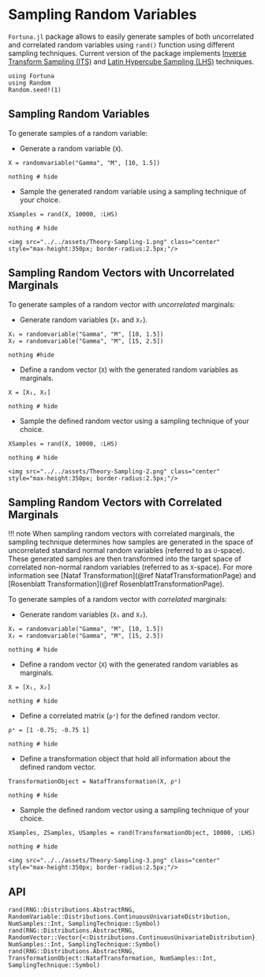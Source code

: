 # Sampling Random Variables

`Fortuna.jl` package allows to easily generate samples of both uncorrelated and correlated random variables using `rand()` function using different sampling techniques. Current version of the package implements [Inverse Transform Sampling (ITS)](https://en.wikipedia.org/wiki/Inverse_transform_sampling) and [Latin Hypercube Sampling (LHS)](https://en.wikipedia.org/wiki/Latin_hypercube_sampling) techniques.

```@setup 1
using Fortuna
using Random
Random.seed!(1)
```

## Sampling Random Variables

To generate samples of a random variable:

- Generate a random variable (`X`).

```@example 1
X = randomvariable("Gamma", "M", [10, 1.5])

nothing # hide
```

- Sample the generated random variable using a sampling technique of your choice.

```@example 1
XSamples = rand(X, 10000, :LHS)

nothing # hide
```

```@raw html
<img src="../../assets/Theory-Sampling-1.png" class="center" style="max-height:350px; border-radius:2.5px;"/>
```

## Sampling Random Vectors with Uncorrelated Marginals

To generate samples of a random vector with *uncorrelated* marginals:

- Generate random variables (`X₁` and `X₂`).

```@example 1
X₁ = randomvariable("Gamma", "M", [10, 1.5])
X₂ = randomvariable("Gamma", "M", [15, 2.5])

nothing #hide
```

- Define a random vector (`X`) with the generated random variables as marginals.

```@example 1
X = [X₁, X₂]

nothing # hide
```

- Sample the defined random vector using a sampling technique of your choice.

```@example 1
XSamples = rand(X, 10000, :LHS)

nothing # hide
```

```@raw html
<img src="../../assets/Theory-Sampling-2.png" class="center" style="max-height:350px; border-radius:2.5px;"/>
```

## Sampling Random Vectors with Correlated Marginals

!!! note
    When sampling random vectors with correlated marginals, the sampling technique determines how samples are generated in the space of uncorrelated standard normal random variables (referred to as ``U``-space). These generated samples are then transformed into the target space of correlated non-normal random variables (referred to as ``X``-space). For more information see [Nataf Transformation](@ref NatafTransformationPage) and [Rosenblatt Transformation](@ref RosenblattTransformationPage).

To generate samples of a random vector with *correlated* marginals:

- Generate random variables (`X₁` and `X₂`).

```@example 1
X₁ = randomvariable("Gamma", "M", [10, 1.5])
X₂ = randomvariable("Gamma", "M", [15, 2.5])

nothing # hide
```

- Define a random vector (`X`) with the generated random variables as marginals.

```@example 1
X = [X₁, X₂]

nothing # hide
```

- Define a correlated matrix (`ρˣ`) for the defined random vector.

```@example 1
ρˣ = [1 -0.75; -0.75 1]

nothing # hide
```

- Define a transformation object that hold all information about the defined random vector.

```@example 1
TransformationObject = NatafTransformation(X, ρˣ)

nothing # hide
```

- Sample the defined random vector using a sampling technique of your choice.

```@example 1
XSamples, ZSamples, USamples = rand(TransformationObject, 10000, :LHS)

nothing # hide
```

```@raw html
<img src="../../assets/Theory-Sampling-3.png" class="center" style="max-height:350px; border-radius:2.5px;"/>
```

## API

```@docs
rand(RNG::Distributions.AbstractRNG, RandomVariable::Distributions.ContinuousUnivariateDistribution, NumSamples::Int, SamplingTechnique::Symbol)
rand(RNG::Distributions.AbstractRNG, RandomVector::Vector{<:Distributions.ContinuousUnivariateDistribution}, NumSamples::Int, SamplingTechnique::Symbol)
rand(RNG::Distributions.AbstractRNG, TransformationObject::NatafTransformation, NumSamples::Int, SamplingTechnique::Symbol)
```